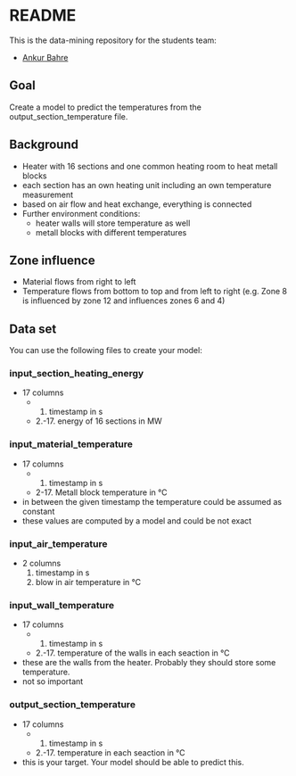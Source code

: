 # README #

This is the data-mining repository for the students team:

* [Ankur Bahre](mailto:ankur.bahre@st.ovgu.de)

## Goal ##

Create a model to predict the temperatures from the output_section_temperature file.

## Background ##

* Heater with 16 sections and one common heating room to heat metall blocks
* each section has an own heating unit including an own temperature measurement
* based on air flow and heat exchange, everything is connected
* Further environment conditions:
    - heater walls will store temperature as well
    - metall blocks with different temperatures

## Zone influence

* Material flows from right to left
* Temperature flows from bottom to top and from left to right (e.g. Zone 8 is influenced by zone 12 and influences zones 6 and 4)

## Data set ##

You can use the following files to create your model:

### input_section_heating_energy ###
* 17 columns
    * 1. timestamp in s
    * 2.-17. energy of 16 sections in MW

### input_material_temperature ###
* 17 columns
    * 1. timestamp in s
    * 2-17. Metall block temperature in °C
* in between the given timestamp the temperature could be assumed as constant
* these values are computed by a model and could be not exact

### input_air_temperature ###
* 2 columns
    1. timestamp in s
    2. blow in air temperature in °C

### input_wall_temperature ###
* 17 columns
    * 1. timestamp in s
    * 2.-17. temperature of the walls in each seaction in °C
* these are the walls from the heater. Probably they should store some temperature.
* not so important

### output_section_temperature
* 17 columns
    * 1. timestamp in s
    * 2.-17. temperature in each seaction in °C
* this is your target. Your model should be able to predict this.
